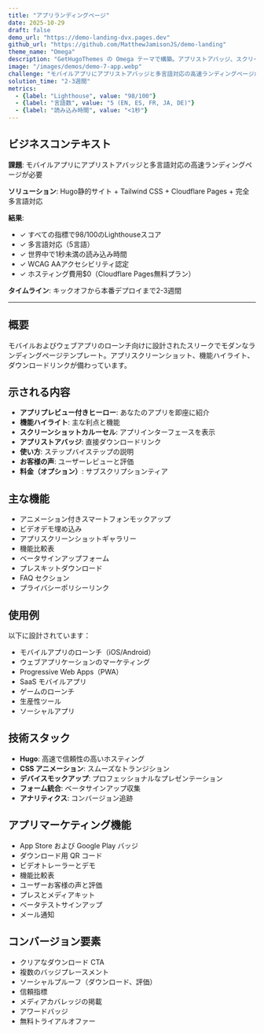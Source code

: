```yaml
---
title: "アプリランディングページ"
date: 2025-10-29
draft: false
demo_url: "https://demo-landing-dvx.pages.dev"
github_url: "https://github.com/MatthewJamisonJS/demo-landing"
theme_name: "Omega"
description: "GetHugoThemes の Omega テーマで構築。アプリストアバッジ、スクリーンショット、機能紹介を備えた最新アプリランディングページ。"
image: "/images/demos/demo-7-app.webp"
challenge: "モバイルアプリにアプリストアバッジと多言語対応の高速ランディングページが必要"
solution_time: "2-3週間"
metrics:
  - {label: "Lighthouse", value: "98/100"}
  - {label: "言語数", value: "5 (EN, ES, FR, JA, DE)"}
  - {label: "読み込み時間", value: "<1秒"}
---
```


## ビジネスコンテキスト

**課題**: モバイルアプリにアプリストアバッジと多言語対応の高速ランディングページが必要

**ソリューション**: Hugo静的サイト + Tailwind CSS + Cloudflare Pages + 完全多言語対応

**結果**:
- ✓ すべての指標で98/100のLighthouseスコア
- ✓ 多言語対応（5言語）
- ✓ 世界中で1秒未満の読み込み時間
- ✓ WCAG AAアクセシビリティ認定
- ✓ ホスティング費用$0（Cloudflare Pages無料プラン）

**タイムライン**: キックオフから本番デプロイまで2-3週間

---

## 概要

モバイルおよびウェブアプリのローンチ向けに設計されたスリークでモダンなランディングページテンプレート。アプリスクリーンショット、機能ハイライト、ダウンロードリンクが備わっています。

## 示される内容

- **アプリプレビュー付きヒーロー**: あなたのアプリを即座に紹介
- **機能ハイライト**: 主な利点と機能
- **スクリーンショットカルーセル**: アプリインターフェースを表示
- **アプリストアバッジ**: 直接ダウンロードリンク
- **使い方**: ステップバイステップの説明
- **お客様の声**: ユーザーレビューと評価
- **料金（オプション）**: サブスクリプションティア

## 主な機能

- アニメーション付きスマートフォンモックアップ
- ビデオデモ埋め込み
- アプリスクリーンショットギャラリー
- 機能比較表
- ベータサインアップフォーム
- プレスキットダウンロード
- FAQ セクション
- プライバシーポリシーリンク

## 使用例

以下に設計されています：
- モバイルアプリのローンチ（iOS/Android）
- ウェブアプリケーションのマーケティング
- Progressive Web Apps（PWA）
- SaaS モバイルアプリ
- ゲームのローンチ
- 生産性ツール
- ソーシャルアプリ

## 技術スタック

- **Hugo**: 高速で信頼性の高いホスティング
- **CSS アニメーション**: スムーズなトランジション
- **デバイスモックアップ**: プロフェッショナルなプレゼンテーション
- **フォーム統合**: ベータサインアップ収集
- **アナリティクス**: コンバージョン追跡

## アプリマーケティング機能

- App Store および Google Play バッジ
- ダウンロード用 QR コード
- ビデオトレーラーとデモ
- 機能比較表
- ユーザーお客様の声と評価
- プレスとメディアキット
- ベータテストサインアップ
- メール通知

## コンバージョン要素

- クリアなダウンロード CTA
- 複数のバッジプレースメント
- ソーシャルプルーフ（ダウンロード、評価）
- 信頼指標
- メディアカバレッジの掲載
- アワードバッジ
- 無料トライアルオファー
